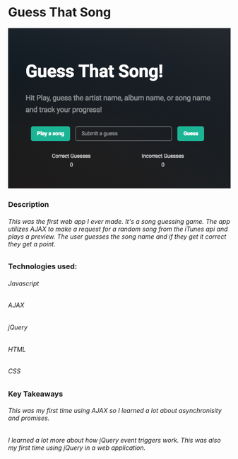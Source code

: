 # Guess That Song
![App Screenshot](https://github.com/JonDRamer/Guess-That-Song/blob/master/screenshots/itunes.png)

### Description

###### This was the first web app I ever made.  It's a song guessing game. The app utilizes AJAX to make a request for a random song from the iTunes api and plays a preview. The user guesses the song name and if they get it correct they get a point.

### Technologies used:

###### Javascript
###### AJAX
###### jQuery
###### HTML
###### CSS

### Key Takeaways

###### This was my first time using AJAX so I learned a lot about asynchronisity and promises.

###### I learned a lot more about how jQuery event triggers work. This was also my first time using jQuery in a web application.

